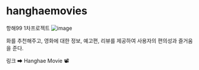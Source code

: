 # hanghaemovies
항해99 1차프로젝트 
![image](https://user-images.githubusercontent.com/84820965/140598899-a3917411-232a-4af8-9a36-6bce2b291dad.png)



화를 추천해주고, 영화에 대한 정보, 예고편, 리뷰를 제공하여 사용자의 편의성과 즐거움을 준다.

링크 ➡ Hanghae Movie 📽
